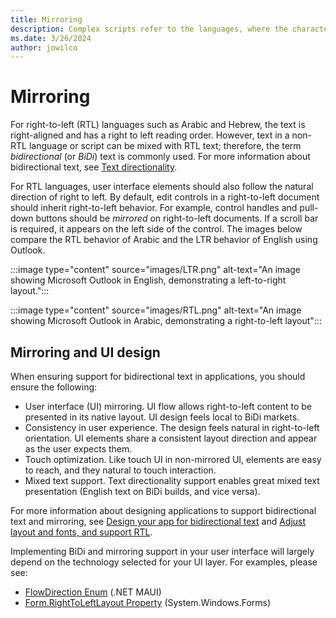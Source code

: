 ```yaml
---
title: Mirroring
description: Complex scripts refer to the languages, where the characters are not laid out in a simple left-to-right progression.
ms.date: 3/26/2024
author: jowilco
---
```

# Mirroring

For right-to-left (RTL) languages such as Arabic and Hebrew, the text is right-aligned and has a right to left reading order. However, text in a non-RTL language or script can be mixed with RTL text; therefore, the term *bidirectional* (or *BiDi*) text is commonly used. For more information about bidirectional text, see [Text directionality](text-directionality.md).

For RTL languages, user interface elements should also follow the natural direction of right to left. By default, edit controls in a right-to-left document should inherit right-to-left behavior. For example, control handles and pull-down buttons should be *mirrored* on right-to-left documents. If a scroll bar is required, it appears on the left side of the control. The images below compare the RTL behavior of Arabic and the LTR behavior of English using Outlook.

:::image type="content" source="images/LTR.png" alt-text="An image showing Microsoft Outlook in English, demonstrating a left-to-right layout.":::

:::image type="content" source="images/RTL.png" alt-text="An image showing Microsoft Outlook in Arabic, demonstrating a right-to-left layout":::

## Mirroring and UI design

When ensuring support for bidirectional text in applications, you should ensure the following:

- User interface (UI) mirroring. UI flow allows right-to-left content to be presented in its native layout. UI design feels local to BiDi markets.
- Consistency in user experience. The design feels natural in right-to-left orientation. UI elements share a consistent layout direction and appear as the user expects them.
- Touch optimization. Like touch UI in non-mirrored UI, elements are easy to reach, and they natural to touch interaction.
- Mixed text support. Text directionality support enables great mixed text presentation (English text on BiDi builds, and vice versa).

For more information about designing applications to support bidirectional text and mirroring, see [Design your app for bidirectional text](/windows/apps/design/globalizing/design-for-bidi-text) and [Adjust layout and fonts, and support RTL](/windows/apps/design/globalizing/adjust-layout-and-fonts--and-support-rtl).

Implementing BiDi and mirroring support in your user interface will largely depend on the technology selected for your UI layer. For examples, please see:

- [FlowDirection Enum](/dotnet/api/microsoft.maui.flowdirection) (.NET MAUI)
- [Form.RightToLeftLayout Property](/dotnet/api/system.windows.forms.form.righttoleftlayout) (System.Windows.Forms)
